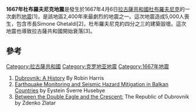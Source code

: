 **1667年杜布羅夫尼克地震**是發生於1667年4月6日[拉古薩共和國](../Page/拉古薩共和國.md "wikilink")[杜布羅夫尼克](../Page/杜布羅夫尼克.md "wikilink")的一次劇烈[地震](../Page/地震.md "wikilink")\[1\]，是該地區2,400年來最劇烈的地震之一。這次地震造成5,000人喪生，包含市長Simone Ghetaldi\[2\]，杜布羅夫尼克約四分之三的建築毀壞。這次地震也導致拉古薩共和國開始衰落\[3\]。

## 參考

[Category:拉古薩共和國](https://zh.wikipedia.org/wiki/Category:拉古薩共和國 "wikilink") [Category:克罗地亚地震](https://zh.wikipedia.org/wiki/Category:克罗地亚地震 "wikilink") [Category:1667年地震](https://zh.wikipedia.org/wiki/Category:1667年地震 "wikilink")

1.  [Dubrovnik: A History](https://books.google.com/books?id=9GxpAAAAMAAJ&q=1667+Dubrovnik+earthquake&dq=1667+Dubrovnik+earthquake&client=safari&cd=9) By Robin Harris
2.  [Earthquake Monitoring and Seismic Hazard Mitigation in Balkan Countries](https://books.google.com/books?id=vwK4jhvjHQkC&pg=PA86&dq=dubrovnik+earthquake+of+1667&client=safari&cd=1#v=onepage&q=dubrovnik%20earthquake%20of%201667&f=false) by Eystein Sverre Husebye
3.  [Between the Double Eagle and the Crescent:](https://books.google.com/books?id=jc9pAAAAMAAJ&q=1667+Dubrovnik+earthquake&dq=1667+Dubrovnik+earthquake&lr=&client=safari&cd=21) The Republic of Dubrovnik by Zdenko Zlatar